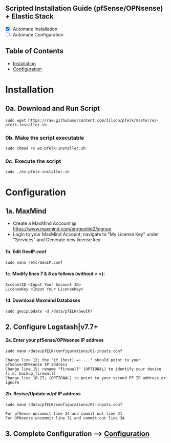 ## Scripted Installation Guide (pfSense/OPNsense) + Elastic Stack 
- [x] Automate Installation
- [ ] Automate Configuration 

## Table of Contents
- [Installation](#installation)
- [Configuration](#configuration)

# Installation

## 0a. Download and Run Script
```
sudo wget https://raw.githubusercontent.com/3ilson/pfelk/master/ez-pfelk-installer.sh
```
### 0b. Make the script executable 
```
sudo chmod +x ez-pfelk-installer.sh
```
### 0c. Execute the script 
```
sudo ./ez-pfelk-installer.sh
```

# Configuration 

## 1a. MaxMind
- Create a MaxMind Account @ https://www.maxmind.com/en/geolite2/signup
- Login to your MaxMind Account; navigate to "My License Key" under "Services" and Generate new license key
#### 1b. Edit GeoIP.conf
```
sudo nano /etc/GeoIP.conf
```
#### 1c. Modify lines 7 & 8 as follows (without < >):
```
AccountID <Input Your Account ID>
LicenseKey <Input Your LicenseKey>
```
#### 1d. Download Maxmind Databases
```
sudo geoipupdate -d /data/pfELK/GeoIP/
```
## 2. Configure Logstash|v7.7+
#### 2a. Enter your pfSense/OPNsense IP address 
`sudo nano /data/pfELK/configurations/01-inputs.conf`
```
Change line 12; the "if [host] =~ ..." should point to your pfSense/OPNsense IP address
Change line 15; rename "firewall" (OPTIONAL) to identify your device (i.e. backup_firewall)
Change line 18-27; (OPTIONAL) to point to your second PF IP address or ignore
```
#### 2b. Revise/Update w/pf IP address 
`sudo nano /data/pfELK/configurations/01-inputs.conf`
```
For pfSense uncommit line 34 and commit out line 31
For OPNsense uncommit line 31 and commit out line 34
```

## 3. Complete Configuration --> [Configuration](configuration.md)
